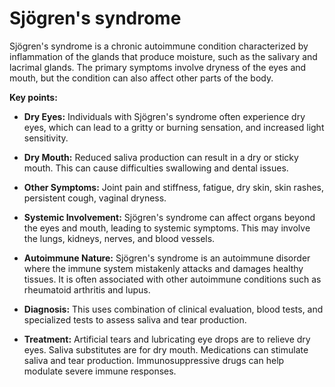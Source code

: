 # Sjögren's syndrome

Sjögren's syndrome is a chronic autoimmune condition characterized by inflammation of the glands that produce moisture, such as the salivary and lacrimal glands. The primary symptoms involve dryness of the eyes and mouth, but the condition can also affect other parts of the body.

**Key points:**

* **Dry Eyes:** Individuals with Sjögren's syndrome often experience dry eyes, which can lead to a gritty or burning sensation, and increased light sensitivity.

* **Dry Mouth:** Reduced saliva production can result in a dry or sticky mouth. This can cause difficulties swallowing and dental issues.

* **Other Symptoms:** Joint pain and stiffness, fatigue, dry skin, skin rashes, persistent cough, vaginal dryness.

* **Systemic Involvement:** Sjögren's syndrome can affect organs beyond the eyes and mouth, leading to systemic symptoms. This may involve the lungs, kidneys, nerves, and blood vessels.

* **Autoimmune Nature:** Sjögren's syndrome is an autoimmune disorder where the immune system mistakenly attacks and damages healthy tissues. It is often associated with other autoimmune conditions such as rheumatoid arthritis and lupus.

* **Diagnosis:** This uses combination of clinical evaluation, blood tests, and specialized tests to assess saliva and tear production.

* **Treatment:** Artificial tears and lubricating eye drops are to relieve dry eyes. Saliva substitutes are for dry mouth. Medications can stimulate saliva and tear production. Immunosuppressive drugs can help modulate severe immune responses.
